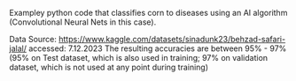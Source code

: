 Exampley python code that classifies corn to diseases using an AI algorithm (Convolutional Neural Nets in this case).

Data Source: https://www.kaggle.com/datasets/sinadunk23/behzad-safari-jalal/ accessed: 7.12.2023
The resulting accuracies are between 95% - 97% (95% on Test dataset, which is also used in training; 97% on validation dataset, which is not used at any point during training)
